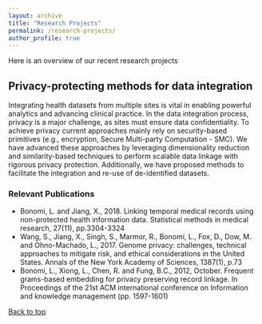 ```yaml
---
layout: archive
title: "Research Projects"
permalink: /research-projects/
author_profile: true
---
```


<a name="top"></a>

Here is an overview of our recent research projects

## Privacy-protecting methods for data integration

Integrating health datasets from multiple sites is vital in enabling powerful analytics and advancing clinical practice. In the data integration process, privacy is a major challenge, as sites must ensure data confidentiality. To achieve privacy current approaches mainly rely on security-based primitives (e.g., encryption, Secure Multi-party Computation - SMC). We have advanced these approaches by leveraging dimensionality reduction and similarity-based techniques to perform scalable data linkage with rigorous privacy protection. Additionally, we have proposed methods to facilitate the integration and re-use of de-identified datasets.

### Relevant Publications
-	Bonomi, L. and Jiang, X., 2018. Linking temporal medical records using non-protected health information data. Statistical methods in medical research, 27(11), pp.3304-3324
-	Wang, S., Jiang, X., Singh, S., Marmor, R., Bonomi, L., Fox, D., Dow, M. and Ohno-Machado, L., 2017. Genome privacy: challenges, technical approaches to mitigate risk, and ethical considerations in the United States. Annals of the New York Academy of Sciences, 1387(1), p.73
-	Bonomi, L., Xiong, L., Chen, R. and Fung, B.C., 2012, October. Frequent grams-based embedding for privacy preserving record linkage. In Proceedings of the 21st ACM international conference on Information and knowledge management (pp. 1597-1601)

[Back to top](#top)


